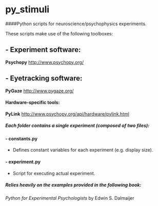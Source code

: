 # py_stimuli

####Python scripts for neuroscience/psychophysics experiments. 

These scripts make use of the following toolboxes:
## - Experiment software:
**Psychopy** http://www.psychopy.org/
## - Eyetracking software:
**PyGaze** http://www.pygaze.org/
#### Hardware-specific tools:
**PyLink** http://www.psychopy.org/api/hardware/pylink.html
##### Each folder contains a single experiment (composed of two files):   

#### - constants.py
- Defines constant variables for each experiment (e.g. display size).

#### - experiment.py
- Script for executing actual experiment.

##### Relies heavily on the examples provided in the following book:
_Python for Experimental Psychologists_ by Edwin S. Dalmaijer

